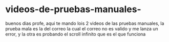 # videos-de-pruebas-manuales-
buenos dias profe, aqui te mando lois 2 videos de las pruebas manuales, la prueba mala es la del correo la cual el correo no es valido y me lanza un error, y la otra es probando el scroll infinito que es el que funciona
